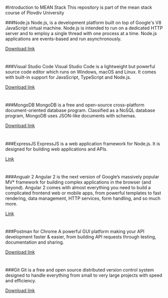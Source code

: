 #Introduction to MEAN Stack
This repository is part of the mean stack course of Plovdiv University 



###Node.js
Node.js, is a development platform built on top of Google's V8 JavaScript virtual machine. Node.js is intended to run on a dedicated HTTP server and to employ a single thread with one process at a time. Node.js applications are events-based and run asynchronously.

[Download link](https://nodejs.org/en/download/)


#
###Visual Studio Code
Visual Studio Code is a lightweight but powerful source code editor which runs on Windows, macOS and Linux. It comes with built-in support for JavaScript, TypeScript and Node.js.

[Download link](https://code.visualstudio.com/download/)


#
###MongoDB
MongoDB is a free and open-source cross-platform document-oriented database program. Classified as a NoSQL database program, MongoDB uses JSON-like documents with schemas.

[Download link](https://www.mongodb.com/download-center?jmp=homepage#community/)


#
###ExpressJS
ExpressJS is a web application framework for Node.js. It is designed for building web applications and APIs.

[Link](http://expressjs.com/)


#
###Angualr 2
Angular 2 is the next version of Google’s massively popular MV* framework for building complex applications in the browser (and beyond). Angular 2 comes with almost everything you need to build a complicated frontend web or mobile apps, from powerful templates to fast rendering, data management, HTTP services, form handling, and so much more.

[Link](https://angular.io/)


#
###Postman for Chrome
A powerful GUI platform making your API development faster & easier, from building API requests through testing, documentation and sharing.

[Download link](https://chrome.google.com/webstore/detail/postman/fhbjgbiflinjbdggehcddcbncdddomop/)


#
###Git
Git is a free and open source distributed version control system designed to handle everything from small to very large projects with speed and efficiency.

[Download link](https://git-scm.com/)
